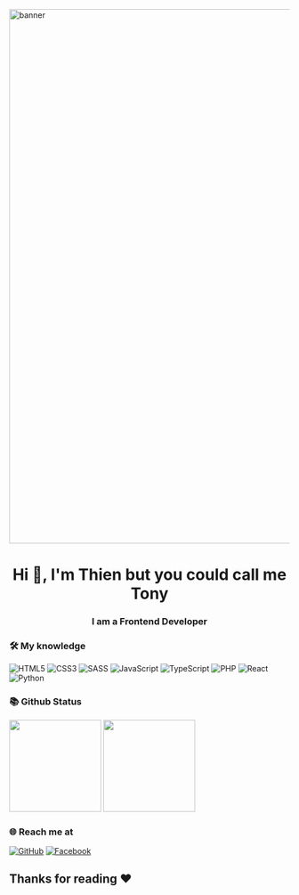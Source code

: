 <img alt="banner" style="width:100vw" src="https://wallpaperaccess.com/full/1102042.png">

<h1 align="center">Hi 👋, I'm Thien but you could call me Tony</h1>
<h3 align="center">I am a Frontend Developer</h3>

### 🛠 My knowledge
![HTML5](https://img.shields.io/badge/html5-%23E34F26.svg?style=flat-square&logo=html5&logoColor=white)
![CSS3](https://img.shields.io/badge/css3-%231572B6.svg?style=flat-square&logo=css3&logoColor=white)
![SASS](https://img.shields.io/badge/SASS-hotpink.svg?style=flat-square&logo=SASS&logoColor=white)
![JavaScript](https://img.shields.io/badge/javascript-%23323330.svg?style=flat-square&logo=javascript&logoColor=%23F7DF1E)
![TypeScript](https://img.shields.io/badge/typescript-%23007ACC.svg?style=flat-square&logo=typescript&logoColor=white)
![PHP](https://img.shields.io/badge/php-%23777BB4.svg?style=flat-the-badge&logo=php&logoColor=white)
![React](https://img.shields.io/badge/react-%2320232a.svg?style=flat-square&logo=react&logoColor=%2361DAFB)
![Python](https://img.shields.io/badge/python-3670A0?style=flat-the-badge&logo=python&logoColor=ffdd54)
<!-- ![NodeJS](https://img.shields.io/badge/node.js-6DA55F?style=flat-square&logo=node.js&logoColor=white) -->
<!-- ![MongoDB](https://img.shields.io/badge/MongoDB-%234ea94b.svg?style=flat-square&logo=mongodb&logoColor=white) -->
### 📚 Github Status

<p>
  <img src="https://github-readme-stats.vercel.app/api/top-langs/?username=hoakhiem&layout=compact&theme=tokyonight&langs_count=6" height="165">
  <img src="https://github-readme-stats.vercel.app/api?username=TonyVu258&show_icons=true&theme=tokyonight" height="165">
</p>

### 🌐️ Reach me at
[![GitHub](https://img.shields.io/badge/github-%23121011.svg?style=for-the-badge&logo=github&logoColor=white)](https://github.com/TonyVu258)
[![Facebook](https://img.shields.io/badge/Facebook-%231877F2.svg?style=for-the-badge&logo=Facebook&logoColor=white)](https://www.facebook.com/thienv2k/)

## Thanks for reading ❤️
